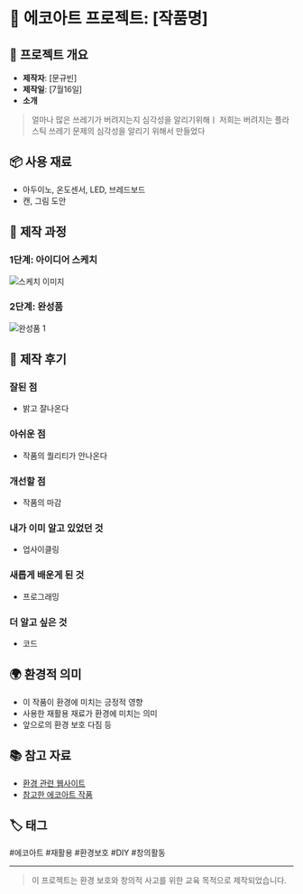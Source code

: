 # 🌱 에코아트 프로젝트: [작품명]

## 📖 프로젝트 개요
- **제작자**: [문규빈]
- **제작일**: [7월16일]
- **소개**
> 얼마나 많은 쓰레기가 버려지는지 심각성을 알리기위해ㅣ
>  저희는 버려지는 플라스틱 쓰레기 문제의 심각성을 알리기 위해서 만들었다

## 📦 사용 재료
- 아두이노, 온도센서, LED, 브레드보드
- 캔, 그림 도안

## 🔧 제작 과정

### 1단계: 아이디어 스케치
![스케치 이미지](sketch.jpg)


### 2단계: 완성품
![완성품 1](final1.jpg)

## 💭 제작 후기
### 잘된 점
- 밝고 잘나온다

### 아쉬운 점
- 작품의 퀄리티가 안나온다

### 개선할 점
- 작품의 마감

### 내가 이미 알고 있었던 것
- 업사이클링

### 새롭게 배운게 된 것
- 프로그래밍

### 더 알고 싶은 것
- 코드

## 🌍 환경적 의미
- 이 작품이 환경에 미치는 긍정적 영향
- 사용한 재활용 재료가 환경에 미치는 의미
- 앞으로의 환경 보호 다짐 등

## 📚 참고 자료
- [환경 관련 웹사이트](링크)
- [참고한 에코아트 작품](링크)

## 🏷️ 태그
#에코아트 #재활용 #환경보호 #DIY #창의활동

---

> 이 프로젝트는 환경 보호와 창의적 사고를 위한 교육 목적으로 제작되었습니다.

